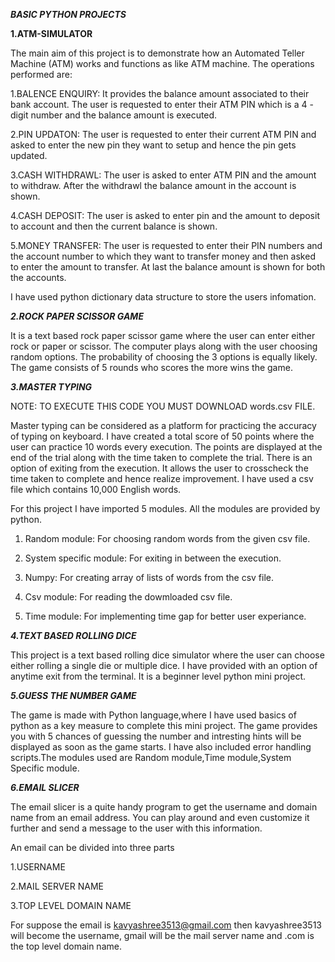 *****BASIC PYTHON PROJECTS*****

******1.ATM-SIMULATOR******


The main aim of this project is to demonstrate how an Automated Teller Machine (ATM) works and functions as like ATM machine.
The operations performed are:



1.BALENCE ENQUIRY:
               It provides the balance amount associated to their bank account. The user is requested to enter their ATM PIN which is a 4 - digit number and the balance amount is executed.  


2.PIN UPDATON:
              The user is requested to enter their current ATM PIN and asked to enter the new pin they want to setup and hence the pin gets updated.


3.CASH WITHDRAWL:
              The user is asked to enter ATM PIN and the amount to withdraw. After the withdrawl the balance amount in the account is shown.


4.CASH DEPOSIT:
              The user is asked to enter pin and the amount to deposit to account and then the current balance is shown.


5.MONEY TRANSFER:
              The user is requested to enter their PIN numbers and the account number to which they want to transfer money and then  asked to enter the amount to transfer. At last the balance amount is shown for both the accounts.

I have used python dictionary data structure to store the users infomation.

*****2.ROCK PAPER SCISSOR GAME*****


It is a text based rock paper scissor game where the user can enter either rock or paper or scissor. The computer plays along with the user choosing random options. The probability of choosing the 3 options is equally likely. The game consists of 5 rounds who scores the more wins the game.


*****3.MASTER TYPING*****

NOTE: TO EXECUTE THIS CODE YOU MUST DOWNLOAD words.csv FILE.

Master typing can be considered as a platform for practicing the accuracy of typing on keyboard. I have created a total score of 50 points where the user can practice 10 words every execution. The points are displayed at the end of the trial along with the time taken to complete the trial. There is an option of exiting from the execution.
It allows the user to crosscheck the time taken to complete and hence realize improvement. I have used a csv file which contains 10,000 English words. 


For this project I have imported 5 modules. All the modules are provided by python. 

1.	Random module: For choosing random words from the given csv file.

2.	System specific module: For exiting in between the execution.

3.	Numpy: For creating array of lists of words from the csv file.

4.	Csv module: For reading the dowmloaded csv file.

5.	Time module: For implementing time gap for better user experiance. 


*****4.TEXT BASED ROLLING DICE*****

This project is a text based rolling dice simulator where the user can choose either rolling a single die or multiple dice. I have provided with an option of anytime exit from the terminal. It is a beginner level python mini project.

*****5.GUESS THE NUMBER GAME*****

The game is made with Python language,where I have used basics of python as a key measure to complete this mini project.
The game provides you with 5 chances of guessing the number and intresting hints will be displayed as soon as the game starts.
I have also included error handling scripts.The modules used are Random module,Time module,System Specific module.

*****6.EMAIL SLICER*****

The email slicer is a quite handy program to get the username and domain name from an email address. You can play around and even customize it further and send a message to the user with this information. 

An email can be divided into three parts 

1.USERNAME

2.MAIL SERVER NAME

3.TOP LEVEL DOMAIN NAME

For suppose the email is kavyashree3513@gmail.com then kavyashree3513 will become the username, gmail will be the mail server name and .com is the top level domain name.

